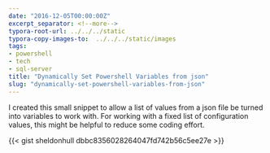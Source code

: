 ```yaml
---
date: "2016-12-05T00:00:00Z"
excerpt_separator: <!--more-->
typora-root-url: ../../../static
typora-copy-images-to:  ../../../static/images
tags:
- powershell
- tech
- sql-server
title: "Dynamically Set Powershell Variables from json"
slug: "dynamically-set-powershell-variables-from-json"
---
```


I created this small snippet to allow a list of values from a json file be turned into variables to work with. For working with a fixed list of configuration values, this might be helpful to reduce some coding effort.
<!--more-->
{{< gist sheldonhull  dbbc8356028264047fd742b56c5ee27e >}}
